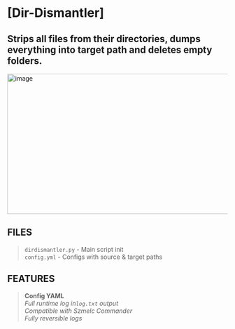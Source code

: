 # [Dir-Dismantler]
## Strips all files from their directories, dumps everything into target path and deletes empty folders.

<img src="https://i.imgur.com/vKde9vM.png" alt="image" width="640" height="320">

## FILES
> `dirdismantler.py` - Main script init\
> `config.yml` - Configs with source & target paths

## FEATURES
> **Config YAML**\
> *Full runtime log in`log.txt` output*\
> *Compatible with Szmelc Commander*\
> *Fully reversible logs*
